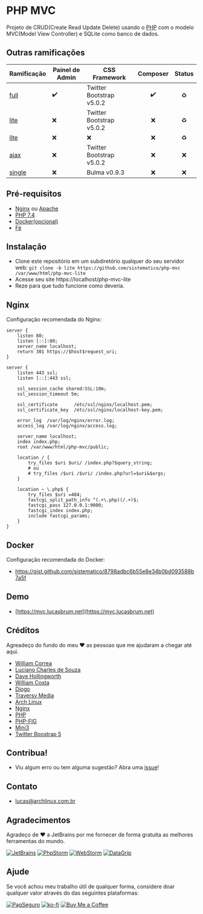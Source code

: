 # PHP MVC

Projeto de CRUD(Create Read Update Delete) usando o [PHP](https://php.net) com o modelo MVC(Model View Controller) e SQLite como banco de dados.

## Outras ramificações

| Ramificação           | Painel de Admin       | CSS Framework         | Composer                | Status                  |
| --------------------- | --------------------- | --------------------- | :---------------------: | :---------------------: |
| [full](/../../tree/full)     | :heavy_check_mark: | Twitter Bootstrap v5.0.2 | :heavy_check_mark: | :recycle: |
| [lite](/../../tree/lite)     | :x:                | Twitter Bootstrap v5.0.2 | :x:                | :recycle: |
| [lite](/../../tree/rest)     | :x:                | :x:                      | :x:                | :recycle: |
| [ajax](/../../tree/ajax)     | :x:                | Twitter Bootstrap v5.0.2 | :x:                | :x: |
| [single](/../../tree/single) | :x:                | Bulma v0.9.3             | :x:                | :x: |

## Pré-requisitos

- [Nginx](https://www.nginx.com) ou [Apache](https://www.apache.org)
- [PHP 7.4](https://php.net)
- [Docker(opcional)](https://www.docker.com/)
- [Fé](https://pt.wikipedia.org/wiki/F%C3%A9)

## Instalação

- Clone este repositório em um subdiretório qualquer do seu servidor web: `git clone -b lite https://github.com/sistematico/php-mvc /var/www/html/php-mvc-lite`
- Acesse seu site https://localhost/php-mvc-lite
- Reze para que tudo funcione como deveria.

## Nginx

Configuração recomendada do Nginx:

```
server {
    listen 80;
    listen [::]:80;
    server_name localhost;
    return 301 https://$host$request_uri;
}

server {
    listen 443 ssl;
    listen [::]:443 ssl;

    ssl_session_cache shared:SSL:10m;
    ssl_session_timeout 5m;

    ssl_certificate      /etc/ssl/nginx/localhost.pem;
    ssl_certificate_key  /etc/ssl/nginx/localhost-key.pem;

    error_log  /var/log/nginx/error.log;
    access_log /var/log/nginx/access.log;

    server_name localhost;
    index index.php;
    root /var/www/html/php-mvc/public;

    location / {
        try_files $uri $uri/ /index.php?$query_string;
        # ou
        # try_files /$uri /$uri/ /index.php?url=$uri&$args;
    }

    location ~ \.php$ {
        try_files $uri =404;
        fastcgi_split_path_info ^(.+\.php)(/.+)$;
        fastcgi_pass 127.0.0.1:9000;
        fastcgi_index index.php;
        include fastcgi_params;
    }
}
```

## Docker

Configuração recomendada do Docker:

- https://gist.github.com/sistematico/8798adbc6b55e8e34b0bd093588b7a5f

## Demo

- [https://mvc.lucasbrum.net](https://mvc.lucasbrum.net)

## Créditos

Agreadeço do fundo do meu :heart: as pessoas que me ajudaram a chegar até aqui.

- [William Correa](https://github.com/wilcorrea)
- [Luciano Charles de Souza](https://github.com/LucianoCharlesdeSouza)
- [Dave Hollingworth](https://www.udemy.com/course/php-mvc-from-scratch)
- [William Costa](https://www.youtube.com/watch?v=TmeyoTNu748&list=PL_zkXQGHYosGQwNkMMdhRZgm4GjspTnXs)
- [Diogo](https://dzlabs.tech)
- [Traversy Media](https://www.youtube.com/channel/UC29ju8bIPH5as8OGnQzwJyA)
- [Arch Linux](https://archlinux.org)
- [Nginx](https://nginx.org)
- [PHP](https://www.php.net)
- [PHP-FIG](https://www.php-fig.org/psr/psr-4/)
- [Mini3](https://github.com/panique/mini3)
- [Twitter Boostrap 5](https://getbootstrap.com)

## Contribua!

- Viu algum erro ou tem alguma sugestão? Abra uma [issue](https://github.com/sistematico/php-mvc/issues/new)!

## Contato

- lucas@archlinux.com.br

## Agradecimentos

Agradeço de :heart: a JetBrains por me fornecer de forma gratuita as melhores ferramentas do mundo.

[![JetBrains](https://i.imgur.com/fRGi3wI.png)](https://www.jetbrains.com) [![PhpStorm](https://i.imgur.com/lqhtz4L.png)](https://www.jetbrains.com/phpstorm/) [![WebStorm](https://i.imgur.com/hATeqvO.png)](https://www.jetbrains.com/webstorm/) [![DataGrip](https://i.imgur.com/Lhx4pdh.png)](https://www.jetbrains.com/datagrip/)

## Ajude

Se você achou meu trabalho útil de qualquer forma, considere doar qualquer valor através do das seguintes plataformas:

[![PagSeguro](https://img.shields.io/badge/PagSeguro-gray?logo=pagseguro&logoColor=white&style=flat-square)](https://pag.ae/bfxkQW) [![ko-fi](https://img.shields.io/badge/ko--fi-gray?logo=ko-fi&logoColor=white&style=flat-square)](https://ko-fi.com/L4L119L8J) [![Buy Me a Coffee](https://img.shields.io/badge/Buy_Me_a_Coffee-gray?logo=buy-me-a-coffee&logoColor=white&style=flat-square)](https://www.buymeacoffee.com/sistematico)